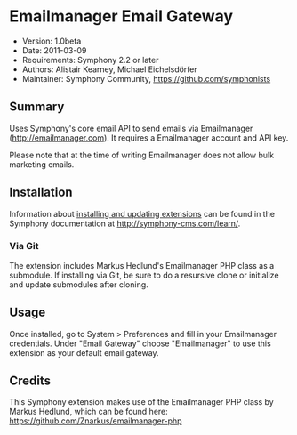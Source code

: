 # Emailmanager Email Gateway

- Version: 1.0beta
- Date: 2011-03-09
- Requirements: Symphony 2.2 or later
- Authors: Alistair Kearney, Michael Eichelsdörfer
- Maintainer: Symphony Community, <https://github.com/symphonists>

## Summary

Uses Symphony's core email API to send emails via Emailmanager (http://emailmanager.com). It requires a Emailmanager account and API key.

Please note that at the time of writing Emailmanager does not allow bulk marketing emails.

## Installation

Information about [installing and updating extensions](http://symphony-cms.com/learn/tasks/view/install-an-extension/) can be found in the Symphony documentation at <http://symphony-cms.com/learn/>.

### Via Git

The extension includes Markus Hedlund's Emailmanager PHP class as a submodule. If installing via Git, be sure to do a resursive clone or initialize and update submodules after cloning.

## Usage

Once installed, go to System > Preferences and fill in your Emailmanager credentials. Under "Email Gateway" choose "Emailmanager" to use this extension as your default email gateway.

## Credits

This Symphony extension makes use of the Emailmanager PHP class by Markus Hedlund, which can be found here: <https://github.com/Znarkus/emailmanager-php>
